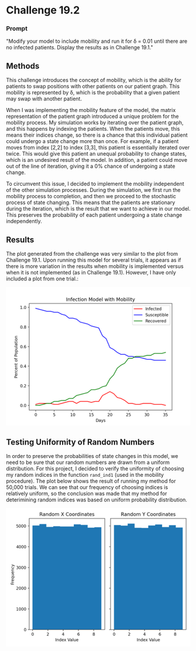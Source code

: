 # Challenge 19.2

### Prompt
"Modify your model to include mobility and run it for δ = 0.01 until there are no infected patients. Display the results as in Challenge 19.1."

## Methods
This challenge introduces the concept of mobility, which is the ability for patients to swap positions with other patients on our patient graph. This mobility is represented by δ, which is the probability that a given patient may swap with another patient. 

When I was implementing the mobility feature of the model, the matrix representation of the patient graph introduced a unique problem for the mobility process. My simulation works by iterating over the patient graph, and this happens by indexing the patients. When the patients move, this means their indices change, so there is a chance that this individual patient could undergo a state change more than once. For example, if a patient moves from index [2,2] to index [3,3], this patient is essentially iterated over twice. This would give this patient an unequal probability to change states, which is an undesired result of the model. In addition, a patient could move out of the line of iteration, giving it a 0% chance of undergoing a state change.

To circumvent this issue, I decided to implement the mobility independent of the other simulation processes. During the simulation, we first run the mobility process to completion, and then we proceed to the stochastic process of state changing. This means that the patients are stationary during the iteration, which is the result that we want to achieve in our model. This preserves the probability of each patient undergoing a state change independently.

## Results
The plot generated from the challenge was very similar to the plot from Challenge 19.1. Upon running this model for several trials, it appears as if there is more variation in the results when mobility is implemented versus when it is not implemented (as in Challenge 19.1). However, I have only included a plot from one trial.:

![Mobility Plot](https://github.com/owencqueen/infection_modeling/blob/master/challenge_19-2/model_with_mobility.png)

## Testing Uniformity of Random Numbers
In order to preserve the probabilities of state changes in this model, we need to be sure that our random numbers are drawn from a uniform distribution. For this project, I decided to verify the uniformity of choosing my random indices in the function `rand_ind1` (used in the mobility procedure). The plot below shows the result of running my method for 50,000 trials. We can see that our frequency of choosing indices is relatively uniform, so the conclusion was made that my method for deterimining random indices was based on uniform probability distribution.

![Uniform Indices](https://github.com/owencqueen/infection_modeling/blob/master/challenge_19-2/plot_uniformity_test.png)
